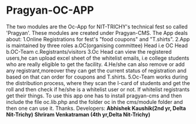 Pragyan-OC-APP
==============

The two modules are the Oc-App for NIT-TRICHY's technical fest so called  'Pragyan'. 
These modules are created under Pragyan-CMS.
The App deals about:
1.Online Registrations for fest's "food coupons" and "T.shirts".
2.App is maintained by three roles
  a.OC(organising committee) Head i.e OC Head
  b.OC-Team
  c.Registrants/visitors
3.Oc Head can view the registered users,he can upload excel sheet of the whitelist emails, i.e college students who are really eligible to get the facility.
4.He/she can also remove or add any registrant,moreover they can get the current status of registration and based on that can order for coupons and T.shirts.
5.Oc-Team works during the distribution process, where they scan the I-card of students and get the roll and then check if he/she is a whitelist user or not. If whitelist registrants  get their things.
    To use this app one has to install pragyan-cms and then include the file oc.lib.php and the folder oc  in the cms/module folder and then one can use it.
    Thanks.
    Developers: <b>Abhishek Kaushik(2nd yr, Delta Nit-Trichy)</b>
               <b> Shriram Venkatraman (4th yr,Delta Nit-Trichy) </b>

